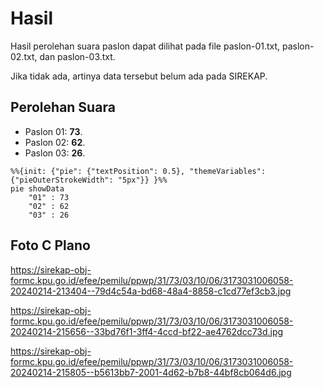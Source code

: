 # Hasil

Hasil perolehan suara paslon dapat dilihat pada file paslon-01.txt, paslon-02.txt, dan paslon-03.txt.

Jika tidak ada, artinya data tersebut belum ada pada SIREKAP.

## Perolehan Suara

 * Paslon 01: **73**.
 * Paslon 02: **62**.
 * Paslon 03: **26**.

```mermaid
%%{init: {"pie": {"textPosition": 0.5}, "themeVariables": {"pieOuterStrokeWidth": "5px"}} }%%
pie showData
    "01" : 73
    "02" : 62
    "03" : 26
```
## Foto C Plano

https://sirekap-obj-formc.kpu.go.id/efee/pemilu/ppwp/31/73/03/10/06/3173031006058-20240214-213404--79d4c54a-bd68-48a4-8858-c1cd77ef3cb3.jpg

https://sirekap-obj-formc.kpu.go.id/efee/pemilu/ppwp/31/73/03/10/06/3173031006058-20240214-215656--33bd76f1-3ff4-4ccd-bf22-ae4762dcc73d.jpg

https://sirekap-obj-formc.kpu.go.id/efee/pemilu/ppwp/31/73/03/10/06/3173031006058-20240214-215805--b5613bb7-2001-4d62-b7b8-44bf8cb064d6.jpg
